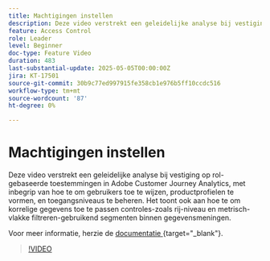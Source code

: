 ```yaml
---
title: Machtigingen instellen
description: Deze video verstrekt een geleidelijke analyse bij vestiging op rol-gebaseerde toestemmingen in Adobe Customer Journey Analytics, met inbegrip van hoe te om gebruikers toe te wijzen, productprofielen te vormen, en toegangsniveaus te beheren.
feature: Access Control
role: Leader
level: Beginner
doc-type: Feature Video
duration: 483
last-substantial-update: 2025-05-05T00:00:00Z
jira: KT-17501
source-git-commit: 30b9c77ed997915fe358cb1e976b5ff10ccdc516
workflow-type: tm+mt
source-wordcount: '87'
ht-degree: 0%

---
```


# Machtigingen instellen

Deze video verstrekt een geleidelijke analyse bij vestiging op rol-gebaseerde toestemmingen in Adobe Customer Journey Analytics, met inbegrip van hoe te om gebruikers toe te wijzen, productprofielen te vormen, en toegangsniveaus te beheren. Het toont ook aan hoe te om korrelige gegevens toe te passen controles-zoals rij-niveau en metrisch-vlakke filtreren-gebruikend segmenten binnen gegevensmeningen.

Voor meer informatie, herzie de [&#x200B; documentatie &#x200B;](https://experienceleague.adobe.com/nl/docs/analytics-platform/using/technotes/access-control){target="_blank"}.

>[!VIDEO](https://video.tv.adobe.com/v/3463391/?learn=on&captions=dut)
